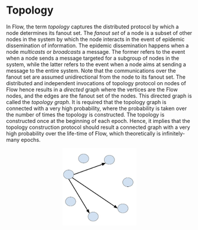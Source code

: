 # Topology
In Flow, the term _topology_ captures the distributed protocol by which a node determines its
fanout set. The _fanout set_ of a node is a subset of other nodes in the system by which the node 
interacts in the event of epidemic dissemination of information. The epidemic dissemination happens when a 
node _multicasts_ or _broadcasts_ a message. The former refers to the event when a node sends a message
targeted for a subgroup of nodes in the system, while the latter refers to the event when a node aims at sending
a message to the entire system. Note that the communications over the fanout set are assumed unidirectional from the 
node to its fanout set. The distributed and independent invocations of topology protocol on nodes of Flow
hence results in a _directed_ graph where the vertices are the Flow nodes, and the edges are the fanout set of the nodes.
This directed graph is called the _topology graph_. It is required that the topology graph is connected with a very
high probability, where the probability is taken over the number of times the topology is constructed. The topology is constructed
once at the beginning of each epoch. Hence, it implies that the topology construction protocol should result a connected graph with a very
high probability over the life-time of Flow, which theoretically is infinitely-many epochs.


<p align="center">
  <img src="topology.png" alt="drawing" width="200"/>
</p>

